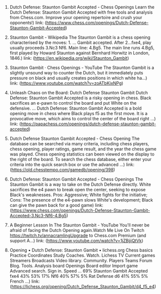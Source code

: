 ---
---
1. Dutch Defense: Staunton Gambit Accepted - Chess Openings
Learn the Dutch Defense: Staunton Gambit Accepted with free tools and analysis from Chess.com. Improve your opening repertoire and crush your opponents!)
link: (https://www.chess.com/openings/Dutch-Defense-Staunton-Gambit-Accepted)


2. Staunton Gambit - Wikipedia
The Staunton Gambit is a chess opening characterised by the moves: 1. ... Gambit accepted. After 2...fxe4, play usually proceeds 3.Nc3 Nf6. Main line: 4.Bg5. The main line runs 4.Bg5, first played by Howard Staunton against Bernhard Horwitz in London, 1846.)
link: (https://en.wikipedia.org/wiki/Staunton_Gambit)


3. Staunton Gambit · Chess Openings - YouTube
The Staunton Gambit is a slightly unsound way to counter the Dutch, but it immediately puts pressure on black and usually creates positions in which white ha...)
link: (https://www.youtube.com/watch?v=zoATbKixNPg)


4. Unleash Chaos on the Board: Dutch Defense Staunton Gambit
Dutch Defense: Staunton Gambit Accepted is a risky opening in chess. Black sacrifices an e-pawn to control the board and put White on the defensive. ... Dutch Defense: Staunton Gambit Accepted is a bold opening move in chess where Black plays f5 as the first move. It is a provocative move, which aims to control the center of the board right ...)
link: (https://papachess.com/openings/dutch-defense-staunton-gambit-accepted)


5. Dutch Defense Staunton Gambit Accepted - Chess Opening
The database can be searched via many criteria, including chess players, chess opening, player ratings, game result, and the year the chess game was played. Chess opening statistics can been viewed on the display to the right of the board. To search the chess database, either enter your criteria into the quick search box or use the advanced ...)
link: (https://old.chesstempo.com/gamedb/opening/398)


6. Dutch Defense: Staunton Gambit Accepted - Chess Openings
The Staunton Gambit is a way to take on the Dutch Defense directly. White sacrifices the e4 pawn to break open the center, seeking to expose Black's weaknesses. Pros: Aggressive; White fights for the initiative; Cons: The presence of the e4-pawn slows White's development; Black can give the pawn back for a good game)
link: (https://www.chess.com/openings/Dutch-Defense-Staunton-Gambit-Accepted-3.Nc3-Nf6-4.Bg5)


7. A Beginner Lesson In The Staunton Gambit - YouTube
You'll never be afraid of facing the Dutch Opening again.Watch Me Live On Twitch https://twitch.tv/annacramlingUpgrade to Chess.com Premium (and support A...)
link: (https://www.youtube.com/watch?v=1jZBjjiQtVk)


8. Opening • Dutch Defense: Staunton Gambit • lichess.org
Chess basics Practice Coordinates Study Coaches. Watch. Lichess TV Current games Streamers Broadcasts Video library. Community. Players Teams Forum Blog. Tools. Analysis board Openings Board editor Import game Advanced search. Sign in. Speed ... 69% Staunton Gambit Accepted fxe4 43% 53% 17% Nf6 40% 57% 5% Rat Defense d6 41% 55% 5% French ...)
link: (https://lichess.org/opening/Dutch_Defense_Staunton_Gambit/d4_f5_e4)



